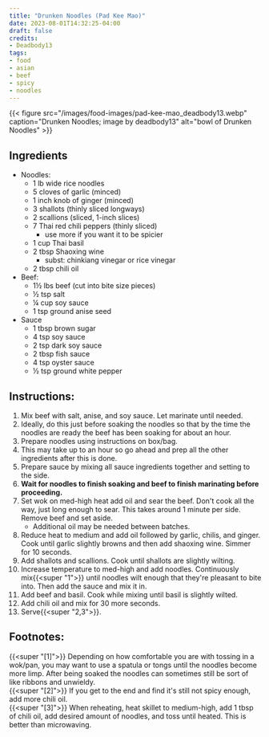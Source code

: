```yaml
---
title: "Drunken Noodles (Pad Kee Mao)"
date: 2023-08-01T14:32:25-04:00
draft: false
credits:
- Deadbody13
tags:
- food
- asian
- beef
- spicy
- noodles
---
```


{{< figure src="/images/food-images/pad-kee-mao_deadbody13.webp" caption="Drunken Noodles; image by deadbody13" alt="bowl of Drunken Noodles" >}}

## Ingredients
- Noodles:
    - 1 lb wide rice noodles
    - 5 cloves of garlic (minced)
    - 1 inch knob of ginger (minced)
    - 3 shallots (thinly sliced longways)
    - 2 scallions (sliced, 1-inch slices)
    - 7 Thai red chili peppers (thinly sliced)
        - use more if you want it to be spicier
    - 1 cup Thai basil
    - 2 tbsp Shaoxing wine
        - subst: chinkiang vinegar or rice vinegar
    - 2 tbsp chili oil
- Beef:
    - 1&frac12; lbs beef (cut into bite size pieces)
    - &frac12; tsp salt
    - &frac14; cup soy sauce
    - 1 tsp ground anise seed
- Sauce
    - 1 tbsp brown sugar
    - 4 tsp soy sauce
    - 2 tsp dark soy sauce
    - 2 tbsp fish sauce
    - 4 tsp oyster sauce
    - &frac12; tsp ground white pepper

## Instructions:
1. Mix beef with salt, anise, and soy sauce. Let marinate until needed.
1. Ideally, do this just before soaking the noodles so that by the time the noodles are ready the beef has been soaking for about an hour.
1. Prepare noodles using instructions on box/bag.
1. This may take up to an hour so go ahead and prep all the other ingredients after this is done.
1. Prepare sauce by mixing all sauce ingredients together and setting to the side.
1. **Wait for noodles to finish soaking and beef to finish marinating before proceeding.**
1. Set wok on med-high heat add oil and sear the beef. Don't cook all the way, just long enough to sear. This takes around 1 minute per side. Remove beef and set aside.
    - Additional oil may be needed between batches.
1. Reduce heat to medium and add oil followed by garlic, chilis, and ginger. Cook until garlic slightly browns and then add shaoxing wine. Simmer for 10 seconds.
1. Add shallots and scallions. Cook until shallots are slightly wilting.
1. Increase temperature to med-high and add noodles. Continuously mix{{<super "1">}} until noodles wilt enough that they're pleasant to bite into. Then add the sauce and mix it in.
1. Add beef and basil. Cook while mixing until basil is slightly wilted.
1. Add chili oil and mix for 30 more seconds.
1. Serve{{<super "2,3">}}.

## Footnotes:
{{<super "[1]">}} Depending on how comfortable you are with tossing in a wok/pan, you may want to use a spatula or tongs until the noodles become more limp. After being soaked the noodles can sometimes still be sort of like ribbons and unwieldy.<br>
{{<super "[2]">}} If you get to the end and find it's still not spicy enough, add more chili oil.<br>
{{<super "[3]">}} When reheating, heat skillet to medium-high, add 1 tbsp of chili oil, add desired amount of noodles, and toss until heated. This is better than microwaving.
